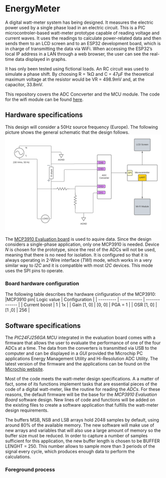 # EnergyMeter
A digital watt-meter system has being designed. It measures the electric power used by a
single phase load in an electric circuit. This is a PIC microcontroler-based watt-meter prototype capable of reading voltage and current
waves. It uses the readings to calculate power-related data and then sends them to an LCD screen and to an ESP32 development board, which is in charge
of transmitting the data via WiFi. When accessing the ESP32’s local IP address in a LAN through a web browser, the user can see the real-time data displayed
in graphs.

It has only been tested using fictional loads. An RC circuit was used to simulate a phase shift.  By choosing R = 1kΩ and C = 47µF the theoretical maximum voltage
at the resistor would be VR = 498.9mV and, at the capacitor, 33.8mV.

This repository covers the ADC Concverter and the MCU module. The code for the wifi module can be found [here](https://github.com/rucoma00/EnergyMeter_WiFi_Com).

## Hardware specifications
This design will consider a 50Hz source frequency (Europe). The following picture shows the general schematic that the design follows. 
![General shematic](Media/Esquema_Basico_Vatimetro.png)

The [MCP3910 Evaluation board](https://www.microchip.com/en-us/development-tool/adm00425) is used to aquire data. Since the design considers a single-phase application, only one MCP3910 is needed. Device *N* is chosen for the prototype, since the rest of the ADCs will not be used,
meaning that there is no need for isolation. It is configured so that it is always operating in
2-Wire interface (*TWI*) mode, which works in a very similar way to *I2C* and it is compatible with most *I2C* devices. This mode uses the SPI pins to operate.

### Board hardware configuration
The following table describes the hardware cinfiguration of the MCP3910:
|MCP3910 pin| Logic value | Configuration |
| --------- | ----------- | ------------- |
| Current boost | 1 | 1x |
| Gain [1, 0] | [0, 0] | PGA = 1 |
| OSR [1, 0] | [1 ,0] | 256 |

## Software specifications
The *PIC24FJ256GA* *MCU* integrated in the evaluation board comes with a firmware that
allows the user to evaluate the performance of one of the four ADCs at a time. The data from
the converters is transmitted via USB to the computer and can be displayed in a *GUI* provided the Microchip PC applications Energy Management Utility
and Hi-Resolution ADC Utility. The latest version of the firmware and the applications can
be found on the [Microchip website](https://www.microchip.com/en-us/development-tool/adm00425).

Most of the code meets the watt-meter design specifications. A a matter of fact, some of
its functions implement tasks that are essential pieces of the code of a digital watt-meter, like
the routine for reading the *ADCs*. For these reasons, the default firmware will be the base for
the *MCP3910 Evaluation Board* software design. New lines of code and functions will be
added on the existing files to create a software application that fulfills the watt-meter design
requirements.

The buffers MSB, NSB and LSB arrays hold 2048 samples by default, using around 80% of
the available memory. The new software will make use of new arrays and variables that will
also use a large amount of memory so the buffer size must be reduced. In order to capture a number of samples sufficient for this application, the new buffer length
is chosen to be BUFFER LENGHT = 250. This number allows to sample more
than 3 periods of the signal every cycle, which produces enough data to perform the calculations.

### Foreground process



